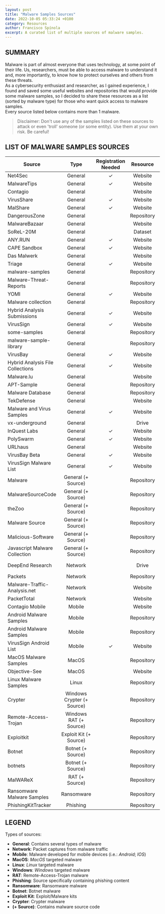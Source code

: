 ```yaml
---
layout: post
title: "Malware Samples Sources"
date: 2022-10-05 05:33:24 +0100
category: Resources
author: Francisco Spínola
excerpt: A curated list of multiple sources of malware samples.
---
```


## SUMMARY

Malware is part of almost everyone that uses technology, at some point of their life. Us, researchers, must be able to access malware to understand it and, more importantly, to know how to protect ourselves and others from these threats.  
As a cybersecurity enthusiast and researcher, as I gained experience, I found and saved some useful websites and repositories that would provide some malware samples, so I decided to share these resources as a list (sorted by malware type) for those who want quick access to malware samples.  
Every source listed below contains more than 1 malware.  
> Disclaimer: Don't use any of the samples listed on these sources to attack or even 'troll' someone (or some entity). Use them at your own risk. Be careful!

## LIST OF MALWARE SAMPLES SOURCES

| Source                           |            Type            | Registration Needed |  Resource  | Link                                                                        |
|----------------------------------|:--------------------------:|:-------------------:|:----------:|-----------------------------------------------------------------------------|
| Net4Sec                          | General                    | ✓                   | Website    | <https://support.clean-mx.de/clean-mx/viruses.php>                          |
| MalwareTips                      | General                    | ✓                   | Website    | <https://malwaretips.com/forums/malware-samples.104/>                       |
| Contagio                         | General                    |                     | Website    | <https://contagiodump.blogspot.com/>                                        |
| VirusShare                       | General                    | ✓                   | Website    | <https://virusshare.com/>                                                   |
| MalShare                         | General                    | ✓                   | Website    | <https://malshare.com/>                                                     |
| DangerousZone                    | General                    |                     | Repository | <https://github.com/malwares/DangerousZone>                                 |
| MalwareBazaar                    | General                    |                     | Website    | <https://bazaar.abuse.ch/browse/>                                           |
| SoReL-20M                        | General                    |                     | Dataset    | <https://github.com/sophos/SOREL-20M>                                       |
| ANY.RUN                          | General                    | ✓                   | Website    | <https://app.any.run/submissions/>                                          |
| CAPE Sandbox                     | General                    | ✓                   | Website    | <https://capesandbox.com>                                                   |
| Das Malwerk                      | General                    |                     | Website    | <https://dasmalwerk.eu/>                                                    |
| Triage                           | General                    | ✓                   | Website    | <https://tria.ge/reports/public>                                            |
| malware-samples                  | General                    |                     | Repository | <https://github.com/InQuest/malware-samples>                                |
| Malware-Threat-Reports           | General                    |                     | Repository | <https://github.com/MalwareSamples/Malware-Feed/>                           |
| YOMI                             | General                    | ✓                   | Website    | <https://yomi.yoroi.company/submissions/public>                             |
| Malware collection               | General                    |                     | Repository | <https://github.com/Red-Laboratory/Malware-collection>                      |
| Hybrid Analysis Submissions      | General                    | ✓                   | Website    | <https://www.hybrid-analysis.com/submissions/sandbox/files>                 |
| VirusSign                        | General                    | ✓                   | Website    | <http://samples.virussign.com/>                                             |
| some-samples                     | General                    |                     | Repository | <https://github.com/wolfvan/some-samples>                                   |
| malware-sample-library           | General                    |                     | Repository | <https://github.com/mstfknn/malware-sample-library>                         |
| VirusBay                         | General                    | ✓                   | Website    | <https://virusbay.io/sample/browse>                                         |
| Hybrid Analysis File Collections | General                    | ✓                   | Website    | <https://www.hybrid-analysis.com/file-collections>                          |
| Malware.lu                       | General                    |                     | Website    | <https://malware.lu/>                                                       |
| APT-Sample                       | General                    |                     | Repository | <https://github.com/Cherishao/APT-Sample>                                   |
| Malware Database                 | General                    |                     | Repository | <https://github.com/Endermanch/MalwareDatabase>                             |
| TekDefense                       | General                    |                     | Website    | <http://www.tekdefense.com/downloads/malware-samples/>                      |
| Malware and Virus Samples        | General                    | ✓                   | Website    | <https://www.virussamples.com/>                                             |
| vx-underground                   | General                    |                     | Drive      | <https://samples.vx-underground.org/>                                       |
| InQuest Labs                     | General                    | ✓                   | Website    | <https://labs.inquest.net/dfi>                                              |
| PolySwarm                        | General                    | ✓                   | Website    | <https://polyswarm.network/>                                                |
| URLhaus                          | General                    |                     | Website    | <https://urlhaus.abuse.ch/browse/>                                          |
| VirusBay Beta                    | General                    | ✓                   | Website    | <https://beta.virusbay.io/sample/browse>                                    |
| VirusSign Malware List           | General                    | ✓                   | Website    | <https://www.virussign.com/malwarelist.html>                                |
| Malware                          | General (+ Source)         |                     | Repository | <https://github.com/RamadhanAmizudin/malware>                               |
| MalwareSourceCode                | General (+ Source)         |                     | Repository | <https://github.com/vxunderground/MalwareSourceCode>                        |
| theZoo                           | General (+ Source)         |                     | Repository | <https://github.com/ytisf/theZoo>                                           |
| Malware Source                   | General (+ Source)         |                     | Repository | <https://github.com/orgs/mwsrc/repositories>                                |
| Malicious-Software               | General (+ Source)         |                     | Repository | <https://github.com/mwsrc/Malicious-Software>                               |
| Javascript Malware Collection    | General (+ Source)         |                     | Repository | <https://github.com/HynekPetrak/javascript-malware-collection>              |
| DeepEnd Research                 | Network                    |                     | Drive      | <https://www.dropbox.com/sh/wje7mxs4nour40k/AAC3Zpoa5wLNwsGRvKxR9AnVa?dl=0> |
| Packets                          | Network                    |                     | Repository | <https://github.com/chrissanders/packets>                                   |
| Malware-Traffic-Analysis.net     | Network                    |                     | Website    | <https://malware-traffic-analysis.net>                                      |
| PacketTotal                      | Network                    |                     | Website    | <https://packettotal.com/malware-archive.html>                              |
| Contagio Mobile                  | Mobile                     |                     | Website    | <https://contagiominidump.blogspot.com/>                                    |
| Android Malware Samples          | Mobile                     |                     | Repository | <https://github.com/ashishb/android-malware>                                |
| Android Malware Samples          | Mobile                     |                     | Repository | <https://github.com/MalwareSamples/Android-Malware-Samples>                 |
| VirusSign Android List           | Mobile                     | ✓                   | Website    | <https://www.virussign.com/android.html>                                    |
| MacOS Malware Samples            | MacOS                      |                     | Repository | <https://github.com/MalwareSamples/Macos-Malware-Samples/>                  |
| Objective-See                    | MacOS                      |                     | Website    | <https://objective-see.org/malware.html>                                    |
| Linux Malware Samples            | Linux                      |                     | Repository | <https://github.com/MalwareSamples/Linux-Malware-Samples>                   |
| Crypter                          | Windows Crypter (+ Source) |                     | Repository | <https://github.com/malwares/Crypter>                                       |
| Remote-Access-Trojan             | Windows RAT (+ Source)     |                     | Repository | <https://github.com/malwares/Remote-Access-Trojan>                          |
| Exploitkit                       | Exploit Kit (+ Source)     |                     | Repository | <https://github.com/malwares/ExploitKit>                                    |
| Botnet                           | Botnet (+ Source)          |                     | Repository | <https://github.com/malwares/Botnet>                                        |
| botnets                          | Botnet (+ Source)          |                     | Repository | <https://github.com/maestron/botnets>                                       |
| MalWAReX                         | RAT (+ Source)             |                     | Repository | <https://github.com/0x48piraj/MalWAReX>                                     |
| Ransomware Malware Samples       | Ransomware                 |                     | Repository | <https://github.com/MalwareSamples/Ransomware-Malware-Samples>              |
| PhishingKitTracker               | Phishing                   |                     | Repository | <https://github.com/marcoramilli/PhishingKitTracker>                        |

## LEGEND

Types of sources:

- **General**: Contains several types of malware
- **Network**: Packet captures from malware traffic
- **Mobile**: Malware developed for mobile devices (i.e.: *Android*; *IOS*)
- **MacOS**: *MacOS* targeted malware
- **Linux**: *Linux* targeted malware
- **Windows**: *Windows* targeted malware
- **RAT**: Remote-Access-Trojan malware
- **Phishing**: Source specifically containing phishing content
- **Ransomware**: Ransomware malware
- **Botnet**: Botnet malware
- **Exploit Kit**: Exploit/Malware kits
- **Crypter**: Crypter malware
- **(+ Source)**: Contains malware source code
